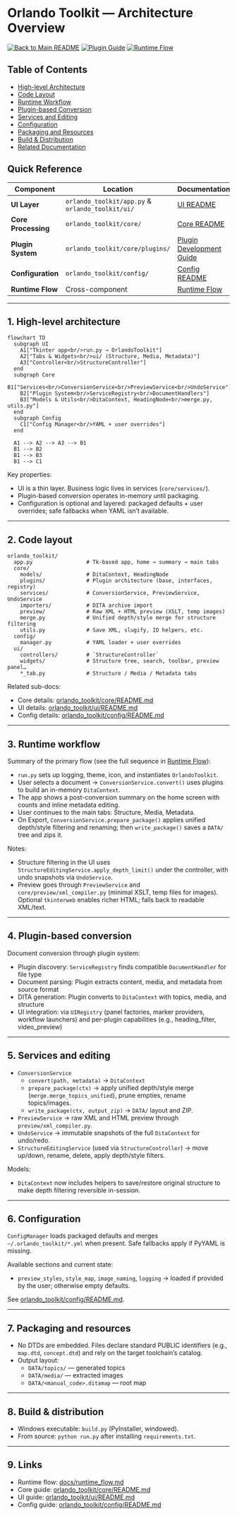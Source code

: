 # Orlando Toolkit — Architecture Overview

[![Back to Main README](https://img.shields.io/badge/←%20Back%20to-README-blue)](../README.md)
[![Plugin Guide](https://img.shields.io/badge/See%20Also-Plugin%20Development-green)](PLUGIN_DEVELOPMENT_GUIDE.md)
[![Runtime Flow](https://img.shields.io/badge/See%20Also-Runtime%20Flow-green)](runtime_flow.md)

## Table of Contents

- [High-level Architecture](#1-high-level-architecture)
- [Code Layout](#2-code-layout)
- [Runtime Workflow](#3-runtime-workflow)
- [Plugin-based Conversion](#4-plugin-based-conversion)
- [Services and Editing](#5-services-and-editing)
- [Configuration](#6-configuration)
- [Packaging and Resources](#7-packaging-and-resources)
- [Build & Distribution](#8-build--distribution)
- [Related Documentation](#9-links)

## Quick Reference

| Component | Location | Documentation |
|-----------|----------|---------------|
| **UI Layer** | `orlando_toolkit/app.py` & `orlando_toolkit/ui/` | [UI README](../orlando_toolkit/ui/README.md) |
| **Core Processing** | `orlando_toolkit/core/` | [Core README](../orlando_toolkit/core/README.md) |
| **Plugin System** | `orlando_toolkit/core/plugins/` | [Plugin Development Guide](PLUGIN_DEVELOPMENT_GUIDE.md) |
| **Configuration** | `orlando_toolkit/config/` | [Config README](../orlando_toolkit/config/README.md) |
| **Runtime Flow** | Cross-component | [Runtime Flow](runtime_flow.md) |

---

## 1. High-level architecture

```mermaid
flowchart TD
  subgraph UI
    A1["Tkinter app<br/>run.py → OrlandoToolkit"]
    A2["Tabs & Widgets<br/>ui/ (Structure, Media, Metadata)"]
    A3["Controller<br/>StructureController"]
  end
  subgraph Core
    B1["Services<br/>ConversionService<br/>PreviewService<br/>UndoService"]
    B2["Plugin System<br/>ServiceRegistry<br/>DocumentHandlers"]
    B3["Models & Utils<br/>DitaContext, HeadingNode<br/>merge.py, utils.py"]
  end
  subgraph Config
    C1["Config Manager<br/>YAML + user overrides"]
  end

  A1 --> A2 --> A3 --> B1
  B1 --> B2
  B1 --> B3
  B1 --> C1
```

Key properties:
- UI is a thin layer. Business logic lives in services (`core/services/`).
- Plugin-based conversion operates in-memory until packaging.
- Configuration is optional and layered: packaged defaults + user overrides; safe fallbacks when YAML isn’t available.

---

## 2. Code layout

```
orlando_toolkit/
  app.py                 # Tk-based app, home → summary → main tabs
  core/
    models/              # DitaContext, HeadingNode
    plugins/             # Plugin architecture (base, interfaces, registry)
    services/            # ConversionService, PreviewService, UndoService
    importers/           # DITA archive import
    preview/             # Raw XML + HTML preview (XSLT, temp images)
    merge.py             # Unified depth/style merge for structure filtering
    utils.py             # Save XML, slugify, ID helpers, etc.
  config/
    manager.py           # YAML loader + user overrides
  ui/
    controllers/         # `StructureController`
    widgets/             # Structure tree, search, toolbar, preview panel…
    *_tab.py             # Structure / Media / Metadata tabs
```

Related sub-docs:
- Core details: [orlando_toolkit/core/README.md](../orlando_toolkit/core/README.md)
- UI details: [orlando_toolkit/ui/README.md](../orlando_toolkit/ui/README.md)
- Config details: [orlando_toolkit/config/README.md](../orlando_toolkit/config/README.md)

---

## 3. Runtime workflow

Summary of the primary flow (see the full sequence in [Runtime Flow](runtime_flow.md)):
- `run.py` sets up logging, theme, icon, and instantiates `OrlandoToolkit`.
- User selects a document → `ConversionService.convert()` uses plugins to build an in-memory `DitaContext`.
- The app shows a post-conversion summary on the home screen with counts and inline metadata editing.
- User continues to the main tabs: Structure, Media, Metadata.
- On Export, `ConversionService.prepare_package()` applies unified depth/style filtering and renaming; then `write_package()` saves a `DATA/` tree and zips it.

Notes:
- Structure filtering in the UI uses `StructureEditingService.apply_depth_limit()` under the controller, with undo snapshots via `UndoService`.
- Preview goes through `PreviewService` and `core/preview/xml_compiler.py` (minimal XSLT, temp files for images). Optional `tkinterweb` enables richer HTML; falls back to readable XML/text.

---

## 4. Plugin-based conversion

Document conversion through plugin system:
- Plugin discovery: `ServiceRegistry` finds compatible `DocumentHandler` for file type
- Document parsing: Plugin extracts content, media, and metadata from source format  
- DITA generation: Plugin converts to `DitaContext` with topics, media, and structure
- UI integration: via `UIRegistry` (panel factories, marker providers, workflow launchers) and per-plugin capabilities (e.g., heading_filter, video_preview)

---

## 5. Services and editing

- `ConversionService`
  - `convert(path, metadata)` → `DitaContext`
  - `prepare_package(ctx)` → apply unified depth/style merge (`merge.merge_topics_unified`), prune empties, rename topics/images.
  - `write_package(ctx, output_zip)` → `DATA/` layout and ZIP.
- `PreviewService` → raw XML and HTML preview through `preview/xml_compiler.py`.
- `UndoService` → immutable snapshots of the full `DitaContext` for undo/redo.
- `StructureEditingService` (used via `StructureController`) → move up/down, rename, delete, apply depth/style filters.

Models:
- `DitaContext` now includes helpers to save/restore original structure to make depth filtering reversible in-session.

---

## 6. Configuration

`ConfigManager` loads packaged defaults and merges `~/.orlando_toolkit/*.yml` when present. Safe fallbacks apply if PyYAML is missing.

Available sections and current state:
- `preview_styles`, `style_map`, `image_naming`, `logging` → loaded if provided by the user; otherwise empty defaults.

See [orlando_toolkit/config/README.md](../orlando_toolkit/config/README.md).

---

## 7. Packaging and resources

- No DTDs are embedded. Files declare standard PUBLIC identifiers (e.g., `map.dtd`, `concept.dtd`) and rely on the target toolchain’s catalog.
- Output layout:
  - `DATA/topics/` — generated topics
  - `DATA/media/` — extracted images
  - `DATA/<manual_code>.ditamap` — root map

---

## 8. Build & distribution

- Windows executable: `build.py` (PyInstaller, windowed).
- From source: `python run.py` after installing `requirements.txt`.

---

## 9. Links

- Runtime flow: [docs/runtime_flow.md](runtime_flow.md)
- Core guide: [orlando_toolkit/core/README.md](../orlando_toolkit/core/README.md)
- UI guide: [orlando_toolkit/ui/README.md](../orlando_toolkit/ui/README.md)
- Config guide: [orlando_toolkit/config/README.md](../orlando_toolkit/config/README.md)

